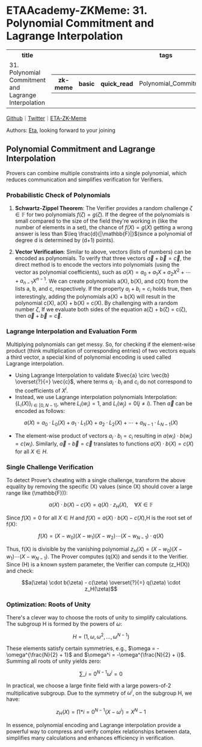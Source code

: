 # ETAAcademy-ZKMeme: 31. Polynomial Commitment and Lagrange Interpolation

<table>
  <tr>
    <th>title</th>
    <th>tags</th>
  </tr>
  <tr>
    <td>31. Polynomial Commitment and Lagrange Interpolation</td>
    <td>
      <table>
        <tr>
          <th>zk-meme</th>
          <th>basic</th>
          <th>quick_read</th>
          <td>Polynomial_Commitment_Lagrange_Interpolation</td>
        </tr>
      </table>
    </td>
  </tr>
</table>

[Github](https://github.com/ETAAcademy)｜[Twitter](https://twitter.com/ETAAcademy)｜[ETA-ZK-Meme](https://github.com/ETAAcademy/ETAAcademy-ZK-Meme)

Authors: [Eta](https://twitter.com/pwhattie), looking forward to your joining

## Polynomial Commitment and Lagrange Interpolation

Provers can combine multiple constraints into a single polynomial, which reduces communication and simplifies verification for Verifiers.

### Probabilistic Check of Polynomials

1. **Schwartz-Zippel Theorem**: The Verifier provides a random challenge $\zeta \in \mathbb{F}$ for two polynomials $f(\zeta) = g(\zeta)$. If the degree of the polynomials is small compared to the size of the field they're working in (like the number of elements in a set), the chance of $f(X) = g(X)$ getting a wrong answer is less than $\leq \frac{d}{|\mathbb{F}|}$(since a polynomial of degree d is determined by \(d+1\) points).

2. **Vector Verification**: Similar to above, vectors (lists of numbers) can be encoded as polynomials. To verify that three vectors $\vec{a} + \vec{b} = \vec{c}$, the direct method is to encode the vectors into polynomials (using the vector as polynomial coefficients), such as $a(X) = a_0 + a_1X + a_2X^2 + \cdots + a_{n-1}X^{n-1}$. We can create polynomials a(X), b(X), and c(X) from the lists a, b, and c, respectively. If the property $a_i + b_i = c_i$ holds true, then interestingly, adding the polynomials a(X) + b(X) will result in the polynomial c(X), a(X) + b(X) = c(X). By challenging with a random number $\zeta$, If we evaluate both sides of the equation a(ζ) + b(ζ) = c(ζ), then $\vec{a} + \vec{b} = \vec{c}$.

### Lagrange Interpolation and Evaluation Form

Multiplying polynomials can get messy. So, for checking if the element-wise product (think multiplication of corresponding entries) of two vectors equals a third vector, a special kind of polynomial encoding is used called Lagrange interpolation.

- Using Lagrange Interpolation to validate $\vec{a} \circ \vec{b} \overset{?}{=} \vec{c}$, where terms $a_i \cdot b_i$ and $c_i$ do not correspond to the coefficients of $X^i$.
- Instead, we use Lagrange interpolation polynomials Interpolation: $\{L_i(X)\}_{i\in[0,N-1]}$, where $L_i(w_i)=1$, and $L_i(w_j)=0 (j\neq i)$. Then $\vec{a}$ can be encoded as follows:

$$
a(X)=a_0\cdot L_0(X) + a_1\cdot L_1(X)+ a_2\cdot L_2(X) + \cdots + a_{N-1}\cdot L_{N-1}(X)
$$
- The element-wise product of vectors $a_i \cdot b_i = c_i$ resulting in $a(w_i) \cdot b(w_i) = c(w_i)$. Similarly, $\vec{a} \circ \vec{b} = \vec{c}$ translates to functions $a(X) \cdot b(X) = c(X)$ for all $X \in H$.

### Single Challenge Verification

To detect Prover’s cheating with a single challenge, transform the above equality by removing the specific \(X\) values (since \(X\) should cover a large range like \(\mathbb{F}\)):

$$
a(X) \cdot b(X) - c(X) = q(X) \cdot z_H(X), \quad \forall X \in \mathbb{F}
$$

Since $f(X) = 0$ for all $X \in H$ and $f(X) = a(X) \cdot b(X) - c(X)$,H is the root set of f(X):

$$
f(X)=(X-w_0)(X-w_1)(X-w_2)\cdots(X-w_{N-1})\cdot q(X)
$$

Thus, f(X) is divisible by the vanishing polynomial $z_H(X) = (X - w_0)(X - w_1) \cdots (X - w_{N-1})$. The Prover computes \(q(X)\) and sends it to the Verifier. Since \(H\) is a known system parameter, the Verifier can compute \(z_H(X)\) and check:

$$a(\zeta) \cdot b(\zeta) - c(\zeta) \overset{?}{=} q(\zeta) \cdot z_H(\zeta)$$

### Optimization: Roots of Unity

There's a clever way to choose the roots of unity to simplify calculations. The subgroup H is formed by the powers of $\omega$:

$$
H = (1, \omega, \omega^2, \ldots, \omega^{N-1})
$$

These elements satisfy certain symmetries, e.g., $\omega = -\omega^{\frac{N}{2} + 1}$ and $\omega^i = -\omega^{\frac{N}{2} + i}$. Summing all roots of unity yields zero:

$$
\sum\_{i=0}^{N-1} \omega^i = 0
$$

In practical, we choose a large finite field with a large powers-of-2 multiplicative subgroup. Due to the symmetry of $\omega^i$, on the subgroup H, we have:

$$
z_H(X) = \prod*{i=0}^{N-1} (X - \omega^i) = X^N - 1
$$

In essence, polynomial encoding and Lagrange interpolation provide a powerful way to compress and verify complex relationships between data, simplifies many calculations and enhances efficiency in verification.
